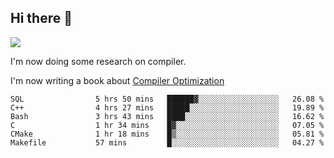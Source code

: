 


<!--
**liusy58/liusy58** is a ✨ _special_ ✨ repository because its `README.md` (this file) appears on your GitHub profile.

Here are some ideas to get you started:

- 🔭 I’m currently working on ...
- 🌱 I’m currently learning ...
- 👯 I’m looking to collaborate on ...
- 🤔 I’m looking for help with ...
- 💬 Ask me about ...
- 📫 How to reach me: ...
- 😄 Pronouns: ...
- ⚡ Fun fact: ...
-->
<!--
![](https://komarev.com/ghpvc/?username=liusy58&color=brightgreen&label=PROFILE+VIEWS)




- 🔭 I’m currently working on my .
- 📫 How to reach me:plz contact me by [email](liusy58@,ail2.sysu.edu.cn) or WeChat(LIUSIYU_58)
- 🏫 I'm an undergraduate in Sun-Yat-sen University majoring in the computer science. Expected to graduate in Spring 2021.
- 👯 I'm now interested in System such as OS, Compiler and Database. 
- 🤔 I’m looking for help with Database System.
-->

## Hi there 👋
![](https://komarev.com/ghpvc/?username=liusy58&color=brightgreen&label=PROFILE+VIEWS)



I'm now doing some research on compiler.

I'm now writing a book about [Compiler Optimization](https://github.com/liusy58/CompilerNotes/blob/master/main.pdf)


 <!--START_SECTION:waka-->

```text
SQL                5 hrs 50 mins   ██████▓░░░░░░░░░░░░░░░░░░   26.08 %
C++                4 hrs 27 mins   █████░░░░░░░░░░░░░░░░░░░░   19.89 %
Bash               3 hrs 43 mins   ████░░░░░░░░░░░░░░░░░░░░░   16.62 %
C                  1 hr 34 mins    █▓░░░░░░░░░░░░░░░░░░░░░░░   07.05 %
CMake              1 hr 18 mins    █▒░░░░░░░░░░░░░░░░░░░░░░░   05.81 %
Makefile           57 mins         █░░░░░░░░░░░░░░░░░░░░░░░░   04.27 %
```

<!--END_SECTION:waka-->
